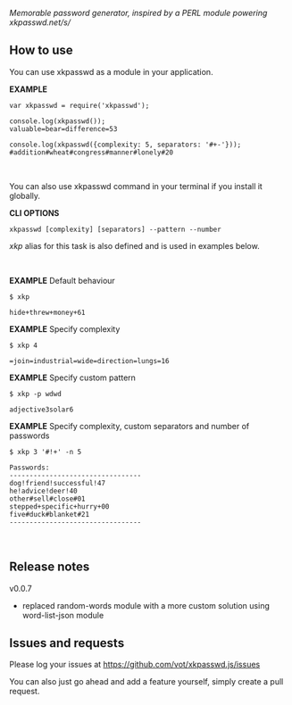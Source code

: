 *Memorable password generator, inspired by a PERL module powering xkpasswd.net/s/*


## How to use

You can use xkpasswd as a module in your application.

**EXAMPLE**

```
var xkpasswd = require('xkpasswd');

console.log(xkpasswd());
valuable=bear=difference=53

console.log(xkpasswd({complexity: 5, separators: '#+-'}));
#addition#wheat#congress#manner#lonely#20

```


<br>

You can also use xkpasswd command in your terminal if you install it globally.

**CLI OPTIONS**

```
xkpasswd [complexity] [separators] --pattern --number
```

*xkp* alias for this task is also defined and is used in examples below.

<br>

**EXAMPLE** Default behaviour

```
$ xkp

hide+threw+money+61
```

**EXAMPLE** Specify complexity

```
$ xkp 4

=join=industrial=wide=direction=lungs=16
```

**EXAMPLE** Specify custom pattern

```
$ xkp -p wdwd

adjective3solar6
```


**EXAMPLE** Specify complexity, custom separators and number of passwords

```
$ xkp 3 '#!+' -n 5

Passwords:
---------------------------------
dog!friend!successful!47
he!advice!deer!40
other#sell#close#01
stepped+specific+hurry+00
five#duck#blanket#21
---------------------------------
```

<br>


## Release notes

v0.0.7
- replaced random-words module with a more custom solution using word-list-json module


## Issues and requests

Please log your issues at https://github.com/vot/xkpasswd.js/issues

You can also just go ahead and add a feature yourself, simply create a pull request.

<br>
